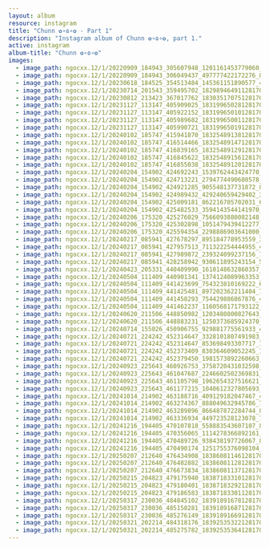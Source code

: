 ```yaml
---
layout: album
resource: instagram
title: "Chunn ✿∘ɷ∘✿ - Part 1"
description: "Instagram album of Chunn ✿∘ɷ∘✿, part 1."
active: instagram
album-title: "Chunn ✿∘ɷ∘✿"
images:
  - image_path: ngocxx.12/1/20220909_184943_305607948_1201161453779060_5289063277873210988_n.jpg
  - image_path: ngocxx.12/1/20220909_184943_306049437_497777422172276_8758208895525397351_n.jpg
  - image_path: ngocxx.12/1/20230618_184525_354513484_145361151890577_4823379595546511941_n.jpg
  - image_path: ngocxx.12/1/20230714_201543_359495702_18298946491128170_5791243780616716899_n.jpg
  - image_path: ngocxx.12/1/20230812_213423_367017762_18303517075128170_7963091607013972577_n.jpg
  - image_path: ngocxx.12/1/20231127_113147_405909025_18319965028128170_2253561917895460258_n.jpg
  - image_path: ngocxx.12/1/20231127_113147_405922152_18319965010128170_6349612206102521316_n.jpg
  - image_path: ngocxx.12/1/20231127_113147_405989682_18319965001128170_3985953510832664474_n.jpg
  - image_path: ngocxx.12/1/20231127_113147_405990721_18319965019128170_2253129777904639777_n.jpg
  - image_path: ngocxx.12/1/20240102_185747_415941870_18325489138128170_2262018923398435667_n.jpg
  - image_path: ngocxx.12/1/20240102_185747_416514466_18325489147128170_4446402095437692026_n.jpg
  - image_path: ngocxx.12/1/20240102_185747_416839165_18325489129128170_1590304545844637031_n.jpg
  - image_path: ngocxx.12/1/20240102_185747_416845622_18325489156128170_5050125715821153416_n.jpg
  - image_path: ngocxx.12/1/20240102_185747_416855038_18325489120128170_2278210768136737024_n.jpg
  - image_path: ngocxx.12/1/20240204_154902_424692243_1539762443424770_1581503028161786387_n.jpg
  - image_path: ngocxx.12/1/20240204_154902_424713221_2794774490680578_3112664309971835735_n.jpg
  - image_path: ngocxx.12/1/20240204_154902_424921285_905548137731872_8966572499986490876_n.jpg
  - image_path: ngocxx.12/1/20240204_154902_424989432_429240659429402_3783147951993522890_n.jpg
  - image_path: ngocxx.12/1/20240204_154902_425009181_862216705702031_627187965206156734_n.jpg
  - image_path: ngocxx.12/1/20240204_154902_425482533_3594143544141970_5186462760497644251_n.jpg
  - image_path: ngocxx.12/1/20240206_175320_425276029_7566093880082148_405378932658869075_n.jpg
  - image_path: ngocxx.12/1/20240206_175320_425302898_1051479439412277_2690107429459243551_n.jpg
  - image_path: ngocxx.12/1/20240206_175320_425594354_2298886903641000_4160841583277731750_n.jpg
  - image_path: ngocxx.12/1/20240217_085941_427678297_895184778953559_3614265547312360799_n.jpg
  - image_path: ngocxx.12/1/20240217_085941_427957513_711322254444955_4290693150291553332_n.jpg
  - image_path: ngocxx.12/1/20240217_085941_427989872_239324099237156_7447169085448573147_n.jpg
  - image_path: ngocxx.12/1/20240217_085941_428258942_930611895243154_5463818890457062167_n.jpg
  - image_path: ngocxx.12/1/20240423_205331_440409990_1610148632860357_3646693840321962806_n.jpg
  - image_path: ngocxx.12/1/20240504_111409_440901341_1374124089963353_9089254945618559287_n.jpg
  - image_path: ngocxx.12/1/20240504_111409_441423699_754323810169222_6690812478010452604_n.jpg
  - image_path: ngocxx.12/1/20240504_111409_441425481_897202362211404_7881647367512943460_n.jpg
  - image_path: ngocxx.12/1/20240504_111409_441458293_754429886867876_4359806376474982013_n.jpg
  - image_path: ngocxx.12/1/20240504_111409_441462237_1160568171793122_4060983201112984848_n.jpg
  - image_path: ngocxx.12/1/20240620_211506_448850982_1203480800827643_3771212559603156777_n.jpg
  - image_path: ngocxx.12/1/20240620_211506_448883231_1250373685924370_2447991790323274337_n.jpg
  - image_path: ngocxx.12/1/20240714_155026_450906755_929881775561933_4365637171047271019_n.jpg
  - image_path: ngocxx.12/1/20240721_224242_452314647_3328101807491983_3426130957048870642_n.jpg
  - image_path: ngocxx.12/1/20240721_224242_452314647_853698493307717_1751994505753992940_n.jpg
  - image_path: ngocxx.12/1/20240721_224242_452373409_830364609052245_1953739121974728873_n.jpg
  - image_path: ngocxx.12/1/20240721_224242_452379450_1981573892260663_1658544760272961050_n.jpg
  - image_path: ngocxx.12/1/20240923_225643_460926753_3758720431032598_7708542023974946006_n.jpg
  - image_path: ngocxx.12/1/20240923_225643_461047687_2246602502369831_5843974751830103708_n.jpg
  - image_path: ngocxx.12/1/20240923_225643_461105798_1962654327516621_9157311999503987136_n.jpg
  - image_path: ngocxx.12/1/20240923_225643_461177215_1040612327805693_814755009301386051_n.jpg
  - image_path: ngocxx.12/1/20241014_214902_463188716_409129182047467_4773783375349791236_n.jpg
  - image_path: ngocxx.12/1/20241014_214902_463274367_888049632945786_7443839286973487113_n.jpg
  - image_path: ngocxx.12/1/20241014_214902_463289896_866487872284744_8460231410922404274_n.jpg
  - image_path: ngocxx.12/1/20241014_214902_463336934_449723528123078_7701578223292128939_n.jpg
  - image_path: ngocxx.12/1/20241216_194405_470107818_558883543607107_887215951928885969_n.jpg
  - image_path: ngocxx.12/1/20241216_194405_470356065_1114278366892161_1858938623054805032_n.jpg
  - image_path: ngocxx.12/1/20241216_194405_470489726_938438197726067_8507812995240326953_n.jpg
  - image_path: ngocxx.12/1/20241216_194405_470490174_1251755376098104_1506133010359302022_n.jpg
  - image_path: ngocxx.12/1/20250207_212640_476434908_18386081146128170_6543084478045650972_n.jpg
  - image_path: ngocxx.12/1/20250207_212640_476482882_18386081128128170_1699289664446807560_n.jpg
  - image_path: ngocxx.12/1/20250207_212640_476673834_18386081137128170_1488706408709626565_n.jpg
  - image_path: ngocxx.12/1/20250215_204823_479175940_18387183310128170_3816657368769189188_n.jpg
  - image_path: ngocxx.12/1/20250215_204823_479180401_18387183292128170_1030271280514224311_n.jpg
  - image_path: ngocxx.12/1/20250215_204823_479186583_18387183301128170_3141535997542319170_n.jpg
  - image_path: ngocxx.12/1/20250317_230036_484845102_18391891678128170_2278715911062005465_n.jpg
  - image_path: ngocxx.12/1/20250317_230036_485158281_18391891687128170_1368326485973477482_n.jpg
  - image_path: ngocxx.12/1/20250317_230036_485276149_18391891669128170_5137827625435189936_n.jpg
  - image_path: ngocxx.12/1/20250321_202214_484318176_18392535322128170_1632962416267613059_n.jpg
  - image_path: ngocxx.12/1/20250321_202214_485275782_18392535364128170_4425289341546239588_n.jpg
---
```

